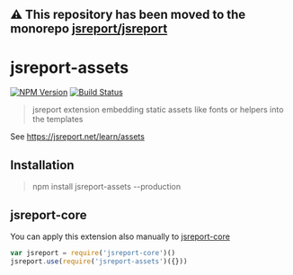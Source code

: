 **⚠️ This repository has been moved to the monorepo [jsreport/jsreport](https://github.com/jsreport/jsreport)**
--

# jsreport-assets

[![NPM Version](http://img.shields.io/npm/v/jsreport-assets.svg?style=flat-square)](https://npmjs.com/package/jsreport-assets)
[![Build Status](https://travis-ci.org/jsreport/jsreport-assets.png?branch=master)](https://travis-ci.org/jsreport/jsreport-assets)

> jsreport extension embedding static assets like fonts or helpers into the templates

See https://jsreport.net/learn/assets

## Installation
> npm install jsreport-assets --production

## jsreport-core
You can apply this extension also manually to [jsreport-core](https://github.com/jsreport/jsreport-core)

```js
var jsreport = require('jsreport-core')()
jsreport.use(require('jsreport-assets')({}))
```
